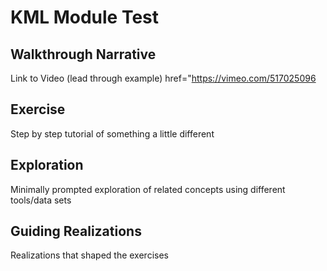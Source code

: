 # KML Module Test

## Walkthrough Narrative 
Link to Video (lead through example)
href="https://vimeo.com/517025096

## Exercise
Step by step tutorial of something a little different

## Exploration
Minimally prompted exploration of related concepts using different tools/data sets

## Guiding Realizations
Realizations that shaped the exercises
